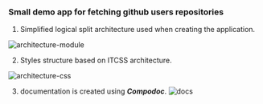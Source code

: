 ### Small demo app for fetching github users repositories

1. Simplified logical split architecture used when creating the application.

![architecture-module]

2. Styles structure based on ITCSS architecture.

![architecture-css]

3. documentation is created using ***Compodoc***.
![docs]

[architecture-module]: <https://i.imgur.com/yTDYk20.png>
[architecture-css]: <https://i.imgur.com/u1IEtPe.png>
[docs]: <https://i.imgur.com/S4aUm1W.png>